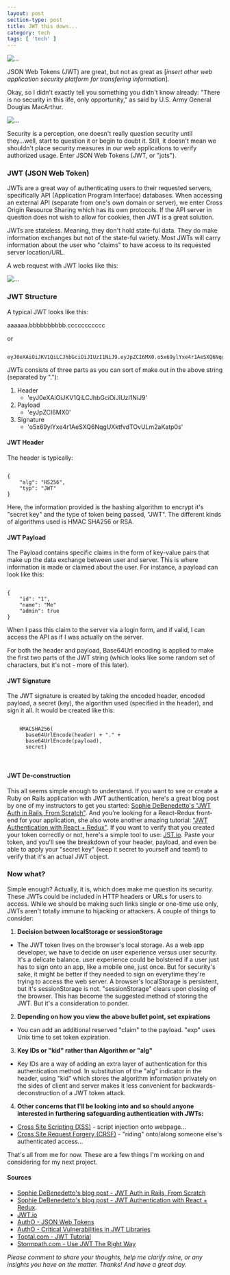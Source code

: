 ```yaml
---
layout: post
section-type: post
title: JWT this down...
category: tech
tags: [ 'tech' ]
---
```

<img align="center" src="https://github.com/tonymaibox/tonymaibox.github.io/tree/master/img/rsz_1meme_-_security_level_maximum.jpg" alt="...">

JSON Web Tokens (JWT) are great, but not as great as [_insert other web application security platform for transfering information_].

Okay, so I didn't exactly tell you something you didn't know already: "There is no security in this life, only opportunity," as said by U.S. Army General Douglas MacArthur.

<img align="center" src="https://camo.githubusercontent.com/8a470031ff0b8df360e9501623e06c25a692b851/687474703a2f2f692e696d6775722e636f6d2f634e456c566f662e6a7067" alt="...">

Security is a perception, one doesn't really question security until they...well, start to question it or begin to doubt it. Still, it doesn't mean we shouldn't place security measures in our web applications to verify authorized usage. Enter JSON Web Tokens (JWT, or "jots").

### JWT (JSON Web Token)

JWTs are a great way of authenticating users to their requested servers, specifically API (Application Program Interface) databases. When accessing an external API (separate from one's own domain or server), we enter Cross Origin Resource Sharing which has its own protocols. If the API server in question does not wish to allow for cookies, then JWT is a great solution.

JWTs are stateless. Meaning, they don't hold state-ful data. They do make information exchanges but not of the state-ful variety. Most JWTs will carry information about the user who "claims" to have access to its requested server location/URL.

A web request with JWT looks like this:

<img align="center" src="https://cdn.auth0.com/content/jwt/jwt-diagram.png" alt="...">
<br />

### JWT Structure

A typical JWT looks like this:

aaaaaa.bbbbbbbbbb.ccccccccccc

or

<pre><code class="html">
eyJ0eXAiOiJKV1QiLCJhbGciOiJIUzI1NiJ9.eyJpZCI6MX0.o5x69ylYxe4r1AeSXQ6NqgUXktfvdTOvULm2aKatp0s
</code></pre>

JWTs consists of three parts as you can sort of make out in the above string (separated by "."):
  1. Header
      - 'eyJ0eXAiOiJKV1QiLCJhbGciOiJIUzI1NiJ9'
  2. Payload
      - 'eyJpZCI6MX0'  
  3. Signature
      - 'o5x69ylYxe4r1AeSXQ6NqgUXktfvdTOvULm2aKatp0s'

#### JWT Header

The header is typically:

<pre><code class="java">
{
    "alg": "HS256",
    "typ": "JWT"
}
</code></pre>

Here, the information provided is the hashing algorithm to encrypt it's "secret key" and the type of token being passed, "JWT". The different kinds of algorithms used is HMAC SHA256 or RSA.

#### JWT Payload

The Payload contains specific claims in the form of key-value pairs that make up the data exchange between user and server. This is where information is made or claimed about the user. For instance, a payload can look like this:

<pre><code class="java">
{
    "id": "1",
    "name": "Me"
    "admin": true
}
</code></pre>

When I pass this claim to the server via a login form, and if valid, I can access the API as if I was actually on the server.

For both the header and payload, Base64Url encoding is applied to make the first two parts of the JWT string (which looks like some random set of characters, but it's not - more of this later).

#### JWT Signature

The JWT signature is created by taking the encoded header, encoded payload, a secret (key), the algorithm used (specified in the header), and sign it all. It would be created like this:

<pre><code class="java">
    HMACSHA256(
      base64UrlEncode(header) + "." +
      base64UrlEncode(payload),
      secret)
</code></pre>
<br />

#### JWT De-construction

This all seems simple enough to understand. If you want to see or create a Ruby on Rails application with JWT authentication, here's a great blog post by one of my instructors to get you started: [Sophie DeBenedetto's "JWT Auth in Rails, From Scratch"](http://www.thegreatcodeadventure.com/jwt-auth-in-rails-from-scratch/). And you're looking for a React-Redux front-end for your application, she also wrote another amazing tutorial: ["JWT Authentication with React + Redux"](http://www.thegreatcodeadventure.com/jwt-authentication-with-react-redux/). If you want to verify that you created your token correctly or not, here's a simple tool to use: [JST.io](https://jwt.io/). Paste your token, and you'll see the breakdown of your header, payload, and even be able to apply your "secret key" (keep it secret to yourself and team!) to verify that it's an actual JWT object.

### Now what?

Simple enough? Actually, it is, which does make me question its security. These JWTs could be included in HTTP headers or URLs for users to access. While we should be making such links single or one-time use only, JWTs aren't totally immune to hijacking or attackers. A couple of things to consider:

1. **Decision between localStorage or sessionStorage**
  + The JWT token lives on the browser's local storage. As a web app developer, we have to decide on user experience versus user security. It's a delicate balance. user experience could be bolstered if a user just has to sign onto an app, like a mobile one, just once. But for security's sake, it might be better if they needed to sign on everytime they're trying to access the web server. A browser's localStorage is persistent, but it's sessionStorage is not. "sessionStorage" clears upon closing of the browser. This has become the suggested method of storing the JWT. But it's a consideration to ponder.
2. **Depending on how you view the above bullet point, set expirations**
  + You can add an additional reserved "claim" to the payload. "exp" uses Unix time to set token expiration.
3. **Key IDs or "kid" rather than Algorithm or "alg"**
  + Key IDs are a way of adding an extra layer of authentication for this authentication method. In substitution of the "alg" indicator in the header, using "kid" which stores the algorithm information privately on the sides of client and server makes it less convenient for backwards-deconstruction of a JWT token attack. 
4. **Other concerns that I'll be looking into and so should anyone interested in furthering safeguarding authentication with JWTs:**
  + [Cross Site Scripting (XSS)](https://www.owasp.org/index.php/XSS) - script injection onto webpage...
  + [Cross Site Request Forgery (CRSF)](https://www.owasp.org/index.php/Cross-Site_Request_Forgery_(CSRF)) - "riding" onto/along someone else's authenticated access...

That's all from me for now. These are a few things I'm working on and considering for my next project.

#### Sources
  * [Sophie DeBenedetto's blog post - JWT Auth in Rails, From Scratch](http://www.thegreatcodeadventure.com/jwt-auth-in-rails-from-scratch/)
  * [Sophie DeBenedetto's blog post - JWT Authentication with React + Redux](http://www.thegreatcodeadventure.com/jwt-authentication-with-react-redux/).
  * [JWT.io](https://jwt.io)
  * [AuthO - JSON Web Tokens](https://auth0.com/learn/json-web-tokens/)
  * [AuthO - Critical Vulnerabilities in JWT Libraries](https://auth0.com/blog/critical-vulnerabilities-in-json-web-token-libraries/)
  * [Toptal.com - JWT Tutorial](https://www.toptal.com/web/cookie-free-authentication-with-json-web-tokens-an-example-in-laravel-and-angularjs)
  * [Stormpath.com - Use JWT The Right Way](https://stormpath.com/blog/jwt-the-right-way)

_Please comment to share your thoughts, help me clarify mine, or any insights you have on the matter. Thanks! And have a great day._

